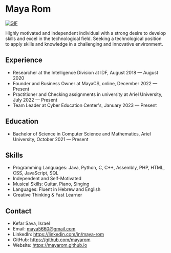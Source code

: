 # Maya Rom

[![GIF](https://media.giphy.com/media/48FhEMYGWji8/giphy.gif)](https://mayarom.github.io)

Highly motivated and independent individual with a strong desire to develop skills and excel in the technological field. Seeking a technological position to apply skills and knowledge in a challenging and innovative environment.

## Experience

- Researcher at the Intelligence Division at IDF, August 2018 — August 2020
- Founder and Business Owner at MayaCS, online, December 2022 — Present
- Practitioner and Checking assignments  in university at Ariel University, July 2022 — Present
- Team Leader at Cyber Education Center's, January 2023 — Present

## Education

- Bachelor of Science in Computer Science and Mathematics, Ariel University, October 2021 — Present

## Skills

- Programming Languages: Java, Python, C, C++, Assembly, PHP, HTML, CSS, JavaScript, SQL
- Independent and Self-Motivated
- Musical Skills: Guitar, Piano, Singing
- Languages: Fluent in Hebrew and English
- Creative Thinking & Fast Learner

## Contact

- Kefar Sava, Israel
- Email: maya5660@gmail.com
- LinkedIn: https://linkedin.com/in/maya-rom
- GitHub: https://github.com/mayarom
- Website: https://mayarom.github.io
